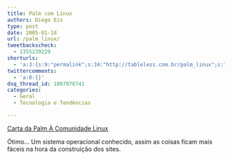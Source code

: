 ```yaml
---
title: Palm com Linux
authors: Diego Eis
type: post
date: 2005-01-18
url: /palm_linux/
tweetbackscheck:
  - 1355239229
shorturls:
  - 'a:3:{s:9:"permalink";s:34:"http://tableless.com.br/palm_linux";s:7:"tinyurl";s:26:"http://tinyurl.com/4y998c2";s:4:"isgd";s:19:"http://is.gd/1O6yBg";}'
twittercomments:
  - 'a:0:{}'
dsq_thread_id: 1007978741
categories:
  - Geral
  - Tecnologia e Tendências

---
```

[Carta da Palm À Comunidade Linux][1]
              
Ótimo&#8230; Um sistema operacional conhecido, assim as coisas ficam mais fáceis na hora da construição dos sites.

 [1]: http://www.mobilelife.com.br/comenta.asp?post=242